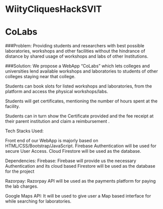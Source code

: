 # WiityCliquesHackSVIT

# CoLabs

###Problem:
Providing students and researchers with best possible laboratories, workshops and other facilities without the hindrance of distance by shared usage of workshops and labs of other Institutions.

###Solution:
We propose a WebApp “CoLabs” which lets colleges and universities lend available workshops and laboratories to students of other colleges staying near that college.

Students can book slots for listed workshops  and laboratories, from the platform and access the physical workshops/labs.

Students will get certificates, mentioning the number of hours spent at the facility.  

Students can in turn show the Certificate provided and the fee receipt at their parent institution and claim a reimbursement .


Tech Stacks Used: 

Front end of our WebApp is majorly based on HTML/CSS/Bootstrap/JavaScript.
Firebase Authentication will be used for secure User Access.
Cloud Firestore will be used as the database.


Dependencies:
Firebase:
    Firebase will provide us the necessary     Authentication and its cloud based Firestore will be     used as the database for the project

Razorpay:
    Razorpay API will be used as the payments platform     for paying the lab charges.

Google Maps API:
    It will be used to give user a Map based interface for
    while searching for laboratories.

